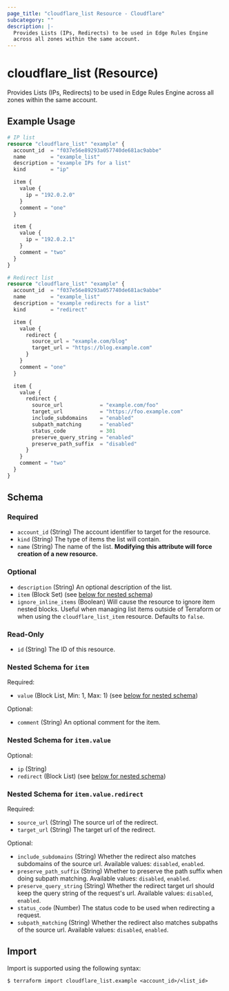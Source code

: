 ```yaml
---
page_title: "cloudflare_list Resource - Cloudflare"
subcategory: ""
description: |-
  Provides Lists (IPs, Redirects) to be used in Edge Rules Engine
  across all zones within the same account.
---
```


# cloudflare_list (Resource)

Provides Lists (IPs, Redirects) to be used in Edge Rules Engine
across all zones within the same account.

## Example Usage

```terraform
# IP list
resource "cloudflare_list" "example" {
  account_id  = "f037e56e89293a057740de681ac9abbe"
  name        = "example_list"
  description = "example IPs for a list"
  kind        = "ip"

  item {
    value {
      ip = "192.0.2.0"
    }
    comment = "one"
  }

  item {
    value {
      ip = "192.0.2.1"
    }
    comment = "two"
  }
}

# Redirect list
resource "cloudflare_list" "example" {
  account_id  = "f037e56e89293a057740de681ac9abbe"
  name        = "example_list"
  description = "example redirects for a list"
  kind        = "redirect"

  item {
    value {
      redirect {
        source_url = "example.com/blog"
        target_url = "https://blog.example.com"
      }
    }
    comment = "one"
  }

  item {
    value {
      redirect {
        source_url            = "example.com/foo"
        target_url            = "https://foo.example.com"
        include_subdomains    = "enabled"
        subpath_matching      = "enabled"
        status_code           = 301
        preserve_query_string = "enabled"
        preserve_path_suffix  = "disabled"
      }
    }
    comment = "two"
  }
}
```
<!-- schema generated by tfplugindocs -->
## Schema

### Required

- `account_id` (String) The account identifier to target for the resource.
- `kind` (String) The type of items the list will contain.
- `name` (String) The name of the list. **Modifying this attribute will force creation of a new resource.**

### Optional

- `description` (String) An optional description of the list.
- `item` (Block Set) (see [below for nested schema](#nestedblock--item))
- `ignore_inline_items` (Boolean) Will cause the resource to ignore item nested blocks. Useful when managing list items outside of Terraform or when using the `cloudflare_list_item` resource. Defaults to `false`.

### Read-Only

- `id` (String) The ID of this resource.

<a id="nestedblock--item"></a>
### Nested Schema for `item`

Required:

- `value` (Block List, Min: 1, Max: 1) (see [below for nested schema](#nestedblock--item--value))

Optional:

- `comment` (String) An optional comment for the item.

<a id="nestedblock--item--value"></a>
### Nested Schema for `item.value`

Optional:

- `ip` (String)
- `redirect` (Block List) (see [below for nested schema](#nestedblock--item--value--redirect))

<a id="nestedblock--item--value--redirect"></a>
### Nested Schema for `item.value.redirect`

Required:

- `source_url` (String) The source url of the redirect.
- `target_url` (String) The target url of the redirect.

Optional:

- `include_subdomains` (String) Whether the redirect also matches subdomains of the source url. Available values: `disabled`, `enabled`.
- `preserve_path_suffix` (String) Whether to preserve the path suffix when doing subpath matching. Available values: `disabled`, `enabled`.
- `preserve_query_string` (String) Whether the redirect target url should keep the query string of the request's url. Available values: `disabled`, `enabled`.
- `status_code` (Number) The status code to be used when redirecting a request.
- `subpath_matching` (String) Whether the redirect also matches subpaths of the source url. Available values: `disabled`, `enabled`.

## Import

Import is supported using the following syntax:

```shell
$ terraform import cloudflare_list.example <account_id>/<list_id>
```
